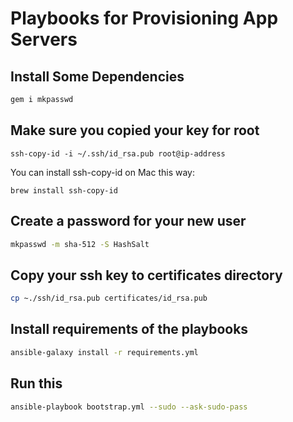 # Playbooks for Provisioning App Servers

## Install Some Dependencies

```sh
gem i mkpasswd
```

## Make sure you copied your key for root

```
ssh-copy-id -i ~/.ssh/id_rsa.pub root@ip-address
```

You can install ssh-copy-id on Mac this way:

```
brew install ssh-copy-id
```

## Create a password for your new user

```sh
mkpasswd -m sha-512 -S HashSalt
```

## Copy your ssh key to certificates directory

```sh
cp ~./ssh/id_rsa.pub certificates/id_rsa.pub
```

## Install requirements of the playbooks

```sh
ansible-galaxy install -r requirements.yml
```

## Run this

```sh
ansible-playbook bootstrap.yml --sudo --ask-sudo-pass
```
